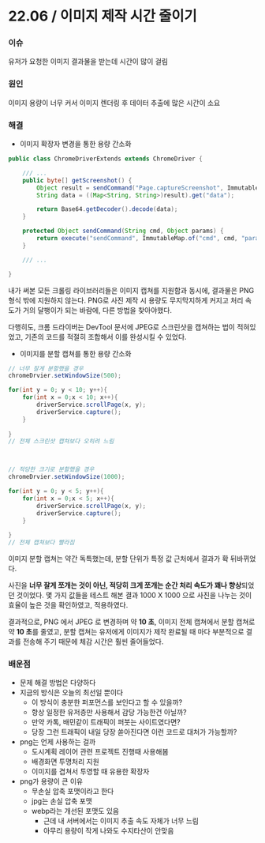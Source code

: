# 22.06 / 이미지 제작 시간 줄이기

### 이슈

유저가 요청한 이미지 결과물을 받는데 시간이 많이 걸림

### 원인

이미지 용량이 너무 커서 이미지 렌더링 후 데이터 추출에 많은 시간이 소요

### 해결

* 이미지 확장자 변경을 통한 용량 간소화

```java
public class ChromeDriverExtends extends ChromeDriver {

    /// ...
    public byte[] getScreenshot() {
        Object result = sendCommand("Page.captureScreenshot", ImmutableMap.of("format", "jpeg"));
        String data = ((Map<String, String>)result).get("data");

        return Base64.getDecoder().decode(data);
    }

    protected Object sendCommand(String cmd, Object params) {
        return execute("sendCommand", ImmutableMap.of("cmd", cmd, "params", params)).getValue();
    }

    /// ...

}
```

내가 써본 모든 크롤링 라이브러리들은 이미지 캡쳐를 지원함과 동시에, 결과물은 PNG 형식 밖에 지원하지 않는다. PNG로 사진 제작 시 용량도 무지막지하게 커지고 처리 속도가 거의 달팽이가 되는 바람에, 다른 방법을 찾아야했다.

다행히도, 크롬 드라이버는 DevTool 문서에 JPEG로 스크린샷을 캡쳐하는 법이 적혀있었고, 기존의 코드를 적절히 조합해서 이를 완성시킬 수 있었다.

* 이미지를 분할 캡쳐를 통한 용량 간소화

```java
// 너무 잘게 분할했을 경우
chromeDrvier.setWindowSize(500);

for(int y = 0; y < 10; y++){
    for(int x = 0;x < 10; x++){
        driverService.scrollPage(x, y);
        driverService.capture();
    }
    
}
// 전체 스크린샷 캡쳐보다 오히려 느림



// 적당한 크기로 분할했을 경우
chromeDrvier.setWindowSize(1000);

for(int y = 0; y < 5; y++){
    for(int x = 0;x < 5; x++){
        driverService.scrollPage(x, y);
        driverService.capture();
    }
    
}
// 전체 캡쳐보다 빨라짐
```

이미지 분할 캡쳐는 약간 독특했는데, 분할 단위가 특정 값 근처에서 결과가 확 뒤바뀌었다.

사진을 **너무 잘게 쪼개는 것이 아닌, 적당히 크게 쪼개는 순간 처리 속도가 꽤나 향상**되었던 것이었다. 몇 가지 값들을 테스트 해본 결과 1000 X 1000 으로 사진을 나누는 것이 효율이 높은 것을 확인하였고, 적용하였다.

결과적으로, PNG 에서 JPEG  로 변경하며 약 **10 초**,  이미지 전체 캡쳐에서 분할 캡쳐로 약 **10 초**를 줄였고, 분할 캡쳐는 유저에게 이미지가 제작 완료될 때 마다 부분적으로 결과를 전송해 주기 때문에 체감 시간은 훨씬 줄어들었다.&#x20;

### 배운점

* 문제 해결 방법은 다양하다
* 지금의 방식은 오늘의 최선일 뿐이다
  * 이 방식이 충분한 퍼포먼스를 보인다고 할 수 있을까?
  * 항상 일정한 유저층만 사용해서 감당 가능한건 아닐까?
  * 만약 카톡, 배민같이 트래픽이 퍼붓는 사이트였다면?
  * 당장 그런 트래픽이 내일 당장 쏟아진다면 이런 코드로 대처가 가능할까?
* png는 언제 사용하는 걸까
  * 도시계획 레이어 관련 프로젝트 진행때 사용해봄
  * 배경화면 투명처리 지원
  * 이미지를 겹쳐서 투영할 때 유용한 확장자
* png가 용량이 큰 이유
  * 무손실 압축 포맷이라고 한다
  * jpg는 손실 압축 포맷
  * webp라는 개선된 포맷도 있음
    * 근데 내 서버에서는 이미지 추출 속도 자체가 너무 느림
    * 아무리 용량이 작게 나와도 수지타산이 안맞음
